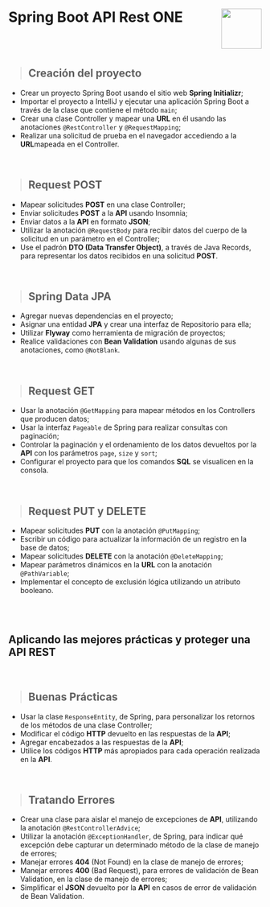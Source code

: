 # Spring Boot API Rest ONE <img align="right" width="80" src="https://github.com/gfCrova/SpringBoot-APIRest-ONE/assets/103906625/e6a2d376-a881-4b8c-943e-556d289fbda8" />

<br><br>

> ## Creación del proyecto

- Crear un proyecto Spring Boot usando el sitio web <b>Spring Initializr</b>;
- Importar el proyecto a IntelliJ y ejecutar una aplicación Spring Boot a través de la clase que contiene el método ```main```;
- Crear una clase Controller y mapear una <b>URL</b> en él usando las anotaciones ```@RestController``` y ```@RequestMapping```;
- Realizar una solicitud de prueba en el navegador accediendo a la <b>URL</b>mapeada en el Controller.

<br>

> ## Request POST

- Mapear solicitudes <b>POST</b> en una clase Controller;
- Enviar solicitudes <b>POST</b> a la <b>API</b> usando Insomnia;
- Enviar datos a la <b>API</b> en formato <b>JSON</b>;
- Utilizar la anotación ```@RequestBody``` para recibir datos del cuerpo de la solicitud en un parámetro en el Controller;
- Use el padrón <b>DTO (Data Transfer Object)</b>, a través de Java Records, para representar los datos recibidos en una solicitud <b>POST</b>.

<br>

> ## Spring Data JPA

- Agregar nuevas dependencias en el proyecto;
- Asignar una entidad <b>JPA</b> y crear una interfaz de Repositorio para ella;
- Utilizar <b>Flyway</b> como herramienta de migración de proyectos;
- Realice validaciones con <b>Bean Validation</b> usando algunas de sus anotaciones, como ```@NotBlank```.

<br>

> ## Request GET

- Usar la anotación ```@GetMapping``` para mapear métodos en los Controllers que producen datos;
- Usar la interfaz ```Pageable``` de Spring para realizar consultas con paginación;
- Controlar la paginación y el ordenamiento de los datos devueltos por la <b>API</b> con los parámetros ```page```, ```size``` y ```sort```;
- Configurar el proyecto para que los comandos <b>SQL</b> se visualicen en la consola.

<br>

> ## Request PUT y DELETE

- Mapear solicitudes <b>PUT</b> con la anotación ```@PutMapping```;
- Escribir un código para actualizar la información de un registro en la base de datos;
- Mapear solicitudes <b>DELETE</b> con la anotación ```@DeleteMapping```;
- Mapear parámetros dinámicos en la <b>URL</b> con la anotación ```@PathVariable```;
- Implementar el concepto de exclusión lógica utilizando un atributo booleano.

<br><br>

## Aplicando las mejores prácticas y proteger una API REST

<br>

> ## Buenas Prácticas

- Usar la clase ```ResponseEntity```, de Spring, para personalizar los retornos de los métodos de una clase Controller;
- Modificar el código <b>HTTP</b> devuelto en las respuestas de la <b>API</b>;
- Agregar encabezados a las respuestas de la <b>API</b>;
- Utilice los códigos <b>HTTP</b> más apropiados para cada operación realizada en la <b>API</b>.

<br>

> ## Tratando Errores

- Crear una clase para aislar el manejo de excepciones de <b>API</b>, utilizando la anotación ```@RestControllerAdvice```;
- Utilizar la anotación ```@ExceptionHandler```, de Spring, para indicar qué excepción debe capturar un determinado método de la clase de manejo de errores;
- Manejar errores <b>404</b> (Not Found) en la clase de manejo de errores;
- Manejar errores <b>400</b> (Bad Request), para errores de validación de Bean Validation, en la clase de manejo de errores;
- Simplificar el <b>JSON</b> devuelto por la <b>API</b> en casos de error de validación de Bean Validation.
